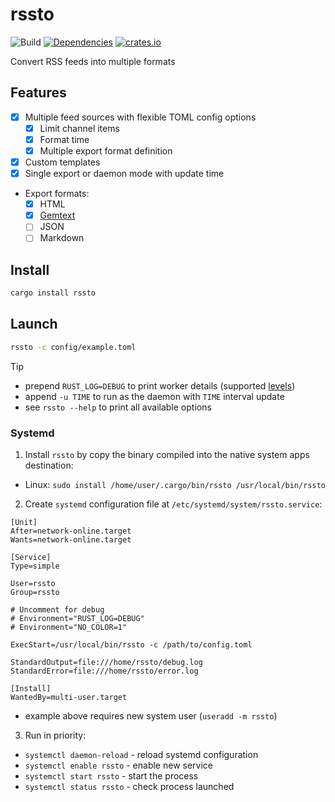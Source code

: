 # rssto

![Build](https://github.com/YGGverse/rssto/actions/workflows/build.yml/badge.svg)
[![Dependencies](https://deps.rs/repo/github/YGGverse/rssto/status.svg)](https://deps.rs/repo/github/YGGverse/rssto)
[![crates.io](https://img.shields.io/crates/v/rssto.svg)](https://crates.io/crates/rssto)

Convert RSS feeds into multiple formats

## Features

* [x] Multiple feed sources with flexible TOML config options
    * [x] Limit channel items
    * [x] Format time
    * [x] Multiple export format definition
* [x] Custom templates
* [x] Single export or daemon mode with update time
* Export formats:
    * [x] HTML
    * [x] [Gemtext](https://geminiprotocol.net/docs/gemtext.gmi)
    * [ ] JSON
    * [ ] Markdown

## Install

``` bash
cargo install rssto
```

## Launch

``` bash
rssto -c config/example.toml
```
> [!TIP]
> * prepend `RUST_LOG=DEBUG` to print worker details (supported [levels](https://docs.rs/tracing-subscriber/latest/tracing_subscriber/filter/struct.LevelFilter.html))
> * append `-u TIME` to run as the daemon with `TIME` interval update
> * see `rssto --help` to print all available options

### Systemd

1. Install `rssto` by copy the binary compiled into the native system apps destination:

  * Linux: `sudo install /home/user/.cargo/bin/rssto /usr/local/bin/rssto`

2. Create `systemd` configuration file at `/etc/systemd/system/rssto.service`:

``` rssto.service
[Unit]
After=network-online.target
Wants=network-online.target

[Service]
Type=simple

User=rssto
Group=rssto

# Uncomment for debug
# Environment="RUST_LOG=DEBUG"
# Environment="NO_COLOR=1"

ExecStart=/usr/local/bin/rssto -c /path/to/config.toml

StandardOutput=file:///home/rssto/debug.log
StandardError=file:///home/rssto/error.log

[Install]
WantedBy=multi-user.target
```
* example above requires new system user (`useradd -m rssto`)

3. Run in priority:

  * `systemctl daemon-reload` - reload systemd configuration
  * `systemctl enable rssto` - enable new service
  * `systemctl start rssto` - start the process
  * `systemctl status rssto` - check process launched
